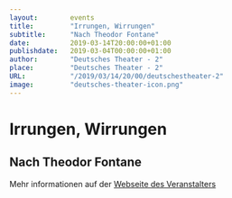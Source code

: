 ```yaml
---
layout:        events
title:         "Irrungen, Wirrungen"
subtitle:      "Nach Theodor Fontane"
date:          2019-03-14T20:00:00+01:00
publishdate:   2019-03-04T00:00:00+01:00
author:        "Deutsches Theater - 2"
place:         "Deutsches Theater - 2"
URL:           "/2019/03/14/20/00/deutschestheater-2"
image:         "deutsches-theater-icon.png"
---
```


Irrungen, Wirrungen
===========

Nach Theodor Fontane
-----------



Mehr informationen auf der [Webseite des Veranstalters](https://www.dt-goettingen.de/stueck/irrungen-wirrungen/)
